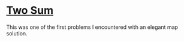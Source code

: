 # [Two Sum](https://leetcode.com/problems/two-sum/)

This was one of the first problems I encountered with an elegant map solution.
